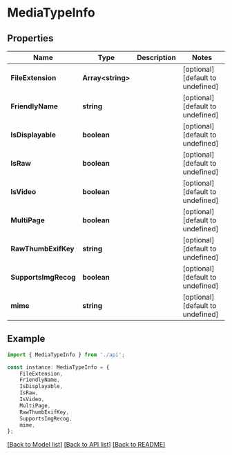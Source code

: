# MediaTypeInfo


## Properties

Name | Type | Description | Notes
------------ | ------------- | ------------- | -------------
**FileExtension** | **Array&lt;string&gt;** |  | [optional] [default to undefined]
**FriendlyName** | **string** |  | [optional] [default to undefined]
**IsDisplayable** | **boolean** |  | [optional] [default to undefined]
**IsRaw** | **boolean** |  | [optional] [default to undefined]
**IsVideo** | **boolean** |  | [optional] [default to undefined]
**MultiPage** | **boolean** |  | [optional] [default to undefined]
**RawThumbExifKey** | **string** |  | [optional] [default to undefined]
**SupportsImgRecog** | **boolean** |  | [optional] [default to undefined]
**mime** | **string** |  | [optional] [default to undefined]

## Example

```typescript
import { MediaTypeInfo } from './api';

const instance: MediaTypeInfo = {
    FileExtension,
    FriendlyName,
    IsDisplayable,
    IsRaw,
    IsVideo,
    MultiPage,
    RawThumbExifKey,
    SupportsImgRecog,
    mime,
};
```

[[Back to Model list]](../README.md#documentation-for-models) [[Back to API list]](../README.md#documentation-for-api-endpoints) [[Back to README]](../README.md)
